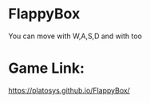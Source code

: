 # FlappyBox
You can move with W,A,S,D and with too
# Game Link:
https://platosys.github.io/FlappyBox/
